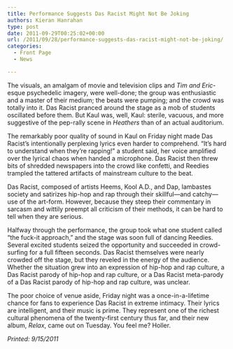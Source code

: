 ```yaml
---
title: Performance Suggests Das Racist Might Not Be Joking
authors: Kieran Hanrahan
type: post
date: 2011-09-29T00:25:02+00:00
url: /2011/09/28/performance-suggests-das-racist-might-not-be-joking/
categories:
  - Front Page
  - News

---
```

The visuals, an amalgam of movie and television clips and _Tim and Eric_-esque psychedelic imagery, were well-done; the group was enthusiastic and a master of their medium; the beats were pumping; and the crowd was totally into it. Das Racist pranced around the stage as a mob of students oscillated before them. But Kaul was, well, Kaul: sterile, vacuous, and more suggestive of the pep-rally scene in _Heathers_ than of an actual auditorium.

The remarkably poor quality of sound in Kaul on Friday night made Das Racist’s intentionally perplexing lyrics even harder to comprehend. “It’s hard to understand when they’re rapping!” a student said, her voice amplified over the lyrical chaos when handed a microphone. Das Racist then threw bits of shredded newspapers into the crowd like confetti, and Reedies trampled the tattered artifacts of mainstream culture to the beat.

Das Racist, composed of artists Heems, Kool A.D., and Dap, lambastes society and satirizes hip-hop and rap through their skillful—and catchy—use of the art-form. However, because they steep their commentary in sarcasm and wittily preempt all criticism of their methods, it can be hard to tell when they are serious.

Halfway through the performance, the group took what one student called “the fuck-it approach,” and the stage was soon full of dancing Reedies. Several excited students seized the opportunity and succeeded in crowd-surfing for a full fifteen seconds. Das Racist themselves were nearly crowded off the stage, but they reveled in the energy of the audience. Whether the situation grew into an expression of hip-hop and rap culture, a Das Racist parody of hip-hop and rap culture, or a Das Racist meta-parody of a Das Racist parody of hip-hop and rap culture, was unclear.

The poor choice of venue aside, Friday night was a once-in-a-lifetime chance for fans to experience Das Racist in extreme intimacy. Their lyrics are intelligent, and their music is prime. They represent one of the richest cultural phenomena of the twenty-first century thus far, and their new album, _Relax_, came out on Tuesday. You feel me? Holler.

_Printed: 9/15/2011_